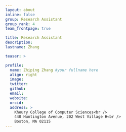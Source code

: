 ```yaml
---
layout: about
inline: false
group: Research Assistant
group_rank: 4
team_frontpage: true

title: Research Assistant
description:
lastname: Zhang

teaser: >

profile:
  name: Zhiping Zhang #your fullname here
  align: right
  image:
  twitter:
  github:
  email:
  website:
  orcid:
  address: >
    Khoury College of Computer Sciences<br />
    440 Huntington Avenue, 202 West Village H<br />
    Boston, MA 02115
---
```


